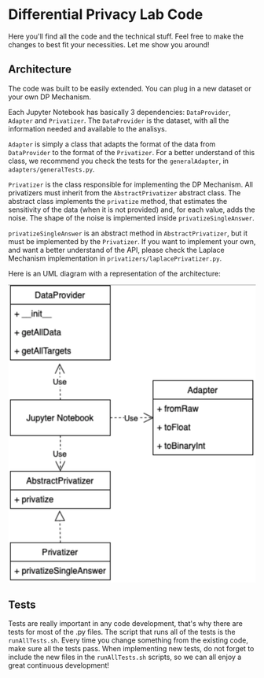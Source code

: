 # Differential Privacy Lab Code

Here you'll find all the code and the technical stuff. Feel free to make the changes to best fit your necessities. Let me show you around!

## Architecture

The code was built to be easily extended. You can plug in a new dataset or your own DP Mechanism.

Each Jupyter Notebook has basically 3 dependencies: `DataProvider`, `Adapter` and `Privatizer`. The `DataProvider` is the dataset, with all the information needed and available to the analisys.

`Adapter` is simply a class that adapts the format of the data from `DataProvider` to the format of the `Privatizer`. For a better understand of this class, we recommend you check the tests for the `generalAdapter`, in `adapters/generalTests.py`.

`Privatizer` is the class responsible for implementing the DP Mechanism. All privatizers must inherit from the `AbstractPrivatizer` abstract class. The abstract class implements the `privatize` method, that estimates the sensitivity of the data (when it is not provided) and, for each value, adds the noise. The shape of the noise is implemented inside `privatizeSingleAnswer`.

`privatizeSingleAnswer` is an abstract method in `AbstractPrivatizer`, but it must be implemented by the `Privatizer`. If you want to implement your own, and want a better understand of the API, please check the Laplace Mechanism implementation in `privatizers/laplacePrivatizer.py`.

Here is an UML diagram with a representation of the architecture:

![](images/architectureUML.png)

## Tests

Tests are really important in any code development, that's why there are tests for most of the .py files. The script that runs all of the tests is the `runAllTests.sh`. Every time you change something from the existing code, make sure all the tests pass. When implementing new tests, do not forget to include the new files in the `runAllTests.sh` scripts, so we can all enjoy a great continuous development!